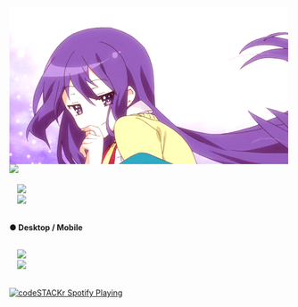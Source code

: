 <img align="center" src="original.gif">
<img src="https://img.shields.io/badge/I'm playing-yellow">

<code>
  
  <img src="https://upload.wikimedia.org/wikipedia/pt/7/77/League_of_Legends_logo.png" widht="25" height="25">
  <img src="https://cdn1.iconfinder.com/data/icons/logos-brands-in-colors/231/among-us-player-red-512.png" widht="25" height="25">
  </code><br>

<b>● Desktop / Mobile</b>

<code>
  <img src="https://img.ibxk.com.br/2019/06/21/21132926873068.jpg?w=1120&h=420&mode=crop&scale=both" widht="25" height="25">
  <img src="https://logodownload.org/wp-content/uploads/2014/09/iphone-logo.jpg" widht="25" height="25">
  </code>
  
[<img src="https://now-playing-codeSTACKr.vercel.app/api/spotify-playing" alt="codeSTACKr Spotify Playing" width="350" />](https://open.spotify.com/user/qcbpvowwgsekyr49h3oeebmv6)
